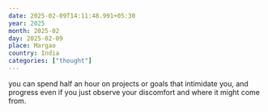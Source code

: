 ```yaml
---
date: 2025-02-09T14:11:48.991+05:30
year: 2025
month: 2025-02
day: 2025-02-09
place: Margao
country: India
categories: ["thought"]
---
```

you can spend half an hour on projects or goals that intimidate you, and progress even if you just observe your discomfort and where it might come from.
